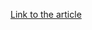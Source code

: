 [Link to the article](https://thehackernews.com/2025/01/farewell-to-fallen-cybersecurity-stars.html)
